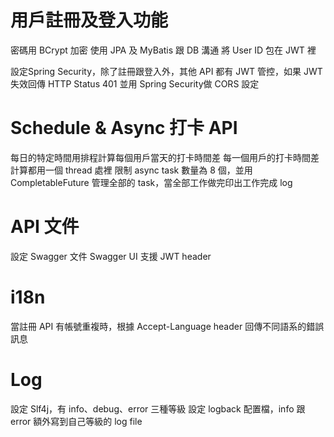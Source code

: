 # 用戶註冊及登入功能
密碼用 BCrypt 加密
使用 JPA 及 MyBatis 跟 DB 溝通
將 User ID 包在 JWT 裡

設定Spring Security，除了註冊跟登入外，其他 API 都有 JWT 管控，如果 JWT 失效回傳 HTTP Status 401
並用 Spring Security做 CORS 設定

# Schedule & Async 打卡 API
每日的特定時間用排程計算每個用戶當天的打卡時間差
每一個用戶的打卡時間差計算都用一個 thread 處裡
限制 async task 數量為 8 個，並用 CompletableFuture 管理全部的 task，當全部工作做完印出工作完成 log

# API 文件
設定 Swagger 文件
Swagger UI 支援 JWT header

# i18n
當註冊 API 有帳號重複時，根據 Accept-Language header 回傳不同語系的錯誤訊息

# Log
設定 Slf4j，有 info、debug、error 三種等級
設定 logback 配置檔，info 跟 error 額外寫到自己等級的 log file
